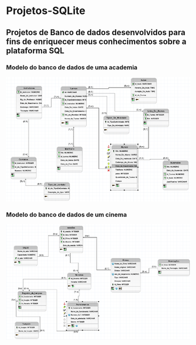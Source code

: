 # Projetos-SQLite
## Projetos de Banco de dados desenvolvidos para fins de enriquecer meus conhecimentos sobre a plataforma SQL

### Modelo do banco de dados de uma academia

![Modelo de banco de dados](https://github.com/MarceloDeSouzaLima26/Projetos-SQLite/blob/main/Modelo%20-%20Bando%20de%20dados%20de%20uma%20academia.png)


### Modelo do banco de dados de um cinema

![Modelo de banco de dados](https://github.com/MarceloDeSouzaLima26/Projetos-SQLite/blob/main/Modelo%20-%20Bando%20de%20dados%20de%20um%20cinema.png)
